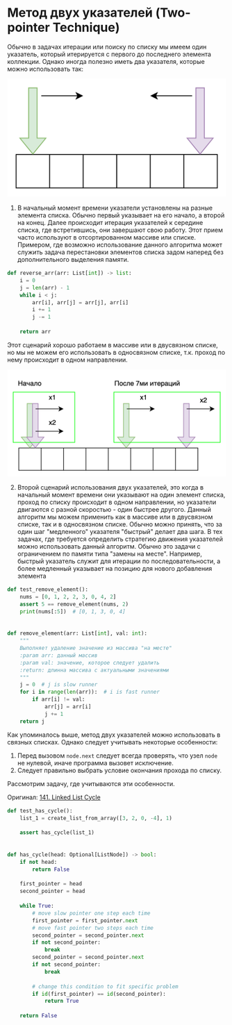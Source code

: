 # Метод двух указателей (Two-pointer Technique)

Обычно в задачах итерации или поиску по списку мы имеем один указатель, который итерируется с первого до последнего
элемента коллекции. Однако иногда полезно иметь два указателя, которые можно использовать так:

![Метод двух указателей. Вариант 1.](../img/two_pointers_1.png)

1. В начальный момент времени указатели установлены на разные элемента списка. Обычно первый указывает на его начало, а
   второй на конец. Далее происходит итерация указателей к середине списка, где встретившись, они завершают свою работу.
   Этот прием часто используют в отсортированном массиве или списке. Примером, где возможно использование данного
   алгоритма может служить задача перестановки элементов списка задом наперед без дополнительного выделения памяти.

```python
def reverse_arr(arr: List[int]) -> list:
    i = 0
    j = len(arr) - 1
    while i < j:
        arr[i], arr[j] = arr[j], arr[i]
        i += 1
        j -= 1

    return arr
```

Этот сценарий хорошо работаем в массиве или в двусвязном списке, но мы не можем его использовать в односвязном списке,
т.к. проход по нему происходит в одном направлении.

![Метод двух указателей. Вариант 2.](../img/two_pointers_2.png)

2. Второй сценарий использования двух указателей, это когда в начальный момент времени они указывают на один элемент
   списка, проход по списку происходит в одном направлении, но указатели двигаются с разной скоростью - один быстрее
   другого. Данный алгоритм мы можем применить как в массиве или в двусвязном списке, так и в односвязном списке. Обычно
   можно принять, что за один шаг "медленного" указателя "быстрый" делает два шага. В тех задачах, где требуется
   определить стратегию движения указателей можно использовать данный алгоритм. Обычно это задачи с ограничением по
   памяти типа "замены на месте". Например, быстрый указатель служит для итерации по последовательности, а более
   медленный указывает на позицию для нового добавления элемента

```python
def test_remove_element():
    nums = [0, 1, 2, 2, 3, 0, 4, 2]
    assert 5 == remove_element(nums, 2)
    print(nums[:5])  # [0, 1, 3, 0, 4]


def remove_element(arr: List[int], val: int):
    """
    Выполняет удаление значение из массива "на месте"
    :param arr: данный массив
    :param val: значение, которое следует удалить
    :return: длинна массива с актуальными значениями
    """
    j = 0  # j is slow runner
    for i in range(len(arr)):  # i is fast runner
        if arr[i] != val:
            arr[j] = arr[i]
            j += 1
    return j
```

Как упоминалось выше, метод двух указателей можно использовать в связных списках. Однако следует учитывать некоторые
особенности:

1. Перед вызовом ``node.next`` следует всегда проверять, что узел ``node`` не нулевой, иначе программа вызовет
   исключение.
2. Следует правильно выбрать условие окончания прохода по списку.

Рассмотрим задачу, где учитываются эти особенности.

Оригинал: [141. Linked List Cycle](https://leetcode.com/problems/linked-list-cycle/description/)

```python
def test_has_cycle():
    list_1 = create_list_from_array([3, 2, 0, -4], 1)

    assert has_cycle(list_1)


def has_cycle(head: Optional[ListNode]) -> bool:
    if not head:
        return False

    first_pointer = head
    second_pointer = head

    while True:
        # move slow pointer one step each time
        first_pointer = first_pointer.next
        # move fast pointer two steps each time
        second_pointer = second_pointer.next
        if not second_pointer:
            break
        second_pointer = second_pointer.next
        if not second_pointer:
            break

        # change this condition to fit specific problem
        if id(first_pointer) == id(second_pointer):
            return True

    return False
```